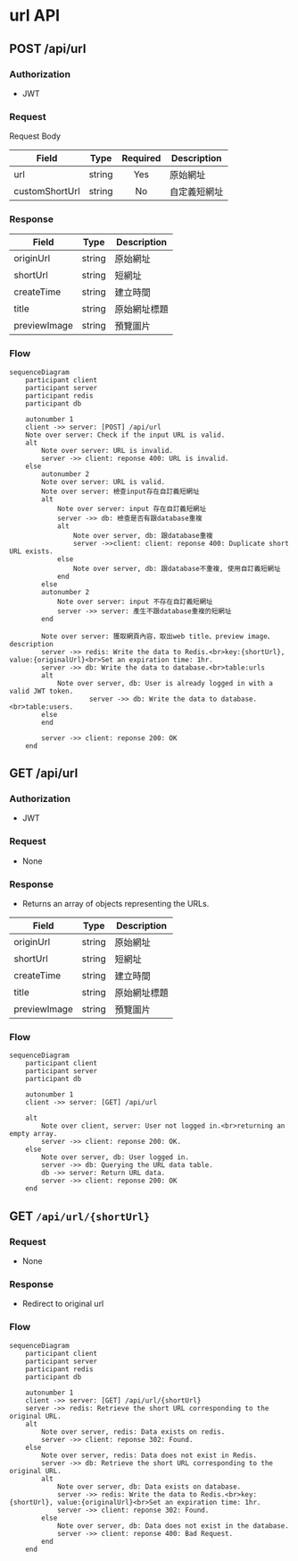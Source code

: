 # url API

## POST /api/url

### Authorization

* JWT

### Request

Request Body

| Field  | Type   | Required | Description |
| ------ | ------ | :------: | ----------- |
| url    | string | Yes      | 原始網址 |
| customShortUrl    | string | No      | 自定義短網址 |

### Response

| Field   | Type   | Description |
| ------- | ------ | ----------- |
| originUrl  | string | 原始網址 |
| shortUrl    | string | 短網址 |
| createTime    | string | 建立時間 |
| title    | string | 原始網址標題 |
| previewImage | string | 預覽圖片 |

### Flow

```mermaid
sequenceDiagram
    participant client
    participant server
    participant redis
    participant db
    
    autonumber 1
    client ->> server: [POST] /api/url
    Note over server: Check if the input URL is valid.
    alt
        Note over server: URL is invalid.
        server ->> client: reponse 400: URL is invalid.
    else
        autonumber 2
        Note over server: URL is valid.
        Note over server: 檢查input存在自訂義短網址
        alt 
            Note over server: input 存在自訂義短網址
            server ->> db: 檢查是否有跟database重複
            alt
                Note over server, db: 跟database重複
                server ->>client: client: reponse 400: Duplicate short URL exists.
            else 
                Note over server, db: 跟database不重複, 使用自訂義短網址
            end
        else
        autonumber 2
            Note over server: input 不存在自訂義短網址
            server ->> server: 產生不跟database重複的短網址
        end

        Note over server: 獲取網頁內容，取出web title、preview image、description
        server ->> redis: Write the data to Redis.<br>key:{shortUrl}, value:{originalUrl}<br>Set an expiration time: 1hr.
        server ->> db: Write the data to database.<br>table:urls
        alt 
            Note over server, db: User is already logged in with a valid JWT token.
                    server ->> db: Write the data to database.<br>table:users.
        else
        end
        
        server ->> client: reponse 200: OK
    end
```

## GET /api/url

### Authorization

* JWT

### Request

* None

### Response

* Returns an array of objects representing the URLs.

| Field   | Type   | Description |
| ------- | ------ | ----------- |
| originUrl  | string | 原始網址 |
| shortUrl    | string | 短網址 |
| createTime    | string | 建立時間 |
| title    | string | 原始網址標題 |
| previewImage | string | 預覽圖片 |

### Flow

```mermaid
sequenceDiagram
    participant client
    participant server
    participant db
    
    autonumber 1
    client ->> server: [GET] /api/url
    
    alt
        Note over client, server: User not logged in.<br>returning an empty array.
        server ->> client: reponse 200: OK.
    else
        Note over server, db: User logged in.
        server ->> db: Querying the URL data table.
        db ->> server: Return URL data.
        server ->> client: reponse 200: OK
    end
```

## GET `/api/url/{shortUrl}`

### Request

* None

### Response

* Redirect to original url

### Flow

```mermaid
sequenceDiagram
    participant client
    participant server
    participant redis
    participant db
    
    autonumber 1
    client ->> server: [GET] /api/url/{shortUrl}
    server ->> redis: Retrieve the short URL corresponding to the original URL.
    alt
        Note over server, redis: Data exists on redis.
        server ->> client: reponse 302: Found.
    else
        Note over server, redis: Data does not exist in Redis.
        server ->> db: Retrieve the short URL corresponding to the original URL.
        alt
            Note over server, db: Data exists on database.
            server ->> redis: Write the data to Redis.<br>key:{shortUrl}, value:{originalUrl}<br>Set an expiration time: 1hr.
            server ->> client: reponse 302: Found.
        else 
            Note over server, db: Data does not exist in the database.
            server ->> client: reponse 400: Bad Request.
        end
    end
```
